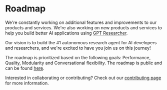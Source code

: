 # Roadmap

We're constantly working on additional features and improvements to our products and services. We're also working on new products and services to help you build better AI applications using [GPT Researcher](https://gptr.dev).

Our vision is to build the #1 autonomous research agent for AI developers and researchers, and we're excited to have you join us on this journey!

The roadmap is prioritized based on the following goals: Performance, Quality, Modularity and Conversational flexibility. The roadmap is public and can be found [here](https://trello.com/b/3O7KBePw/gpt-researcher-roadmap). 

Interested in collaborating or contributing? Check out our [contributing page](/docs/contribute) for more information.